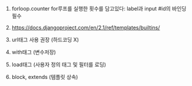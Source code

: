 1. forloop.counter for루프를 실행한 횟수를 담고있다: label과 input #id의 바인딩 필수

2. https://docs.djangoproject.com/en/2.1/ref/templates/builtins/

3. url태그 사용 권장 (하드코딩 X)

4. with태그 (변수저장)

5. load태그 (사용자 정의 태그 및 필터를 로딩)

6. block, extends (템플릿 상속)